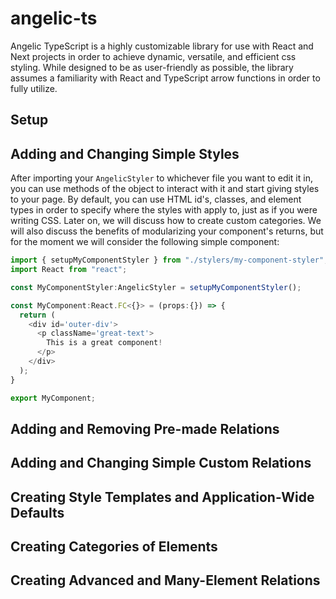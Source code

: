 # angelic-ts
Angelic TypeScript is a highly customizable library for use with React and Next projects in order to achieve dynamic, versatile, and efficient css styling. While designed to be as user-friendly as possible, the library assumes a familiarity with React and TypeScript arrow functions in order to fully utilize.

## Setup

## Adding and Changing Simple Styles
After importing your ```AngelicStyler``` to whichever file you want to edit it in, you can use methods of the object to interact with it and start giving styles to your page. By default, you can use HTML id's, classes, and element types in order to specify where the styles with apply to, just as if you were writing CSS. Later on, we will discuss how to create custom categories. We will also discuss the benefits of modularizing your component's returns, but for the moment we will consider the following simple component:
```typescript
import { setupMyComponentStyler } from "./stylers/my-component-styler";
import React from "react";

const MyComponentStyler:AngelicStyler = setupMyComponentStyler();

const MyComponent:React.FC<{}> = (props:{}) => {
  return (
    <div id='outer-div'>
      <p className='great-text'>
        This is a great component!
      </p>
    </div>
  );
}

export MyComponent;
```

## Adding and Removing Pre-made Relations

## Adding and Changing Simple Custom Relations

## Creating Style Templates and Application-Wide Defaults

## Creating Categories of Elements

## Creating Advanced and Many-Element Relations
